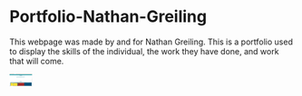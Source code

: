 # Portfolio-Nathan-Greiling

This webpage was made by and for Nathan Greiling. This is a portfolio used to display the skills of the individual, the work they have done, and work that will come.

[<img alt="Screenshot of Application" width="40px" src="./assets/images/Screenshot (13).png" />](https://nathangreiling.github.io/Portfolio-Nathan-Greiling/)
